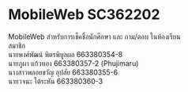 # MobileWeb SC362202 
MobileWeb สำหรับการเช็คชื่อนักศึกษา และ ถาม/ตอบ ในห้องเรียน
<br>สมาชิก<br>
นายพงศ์พัฒน์ พิตรพิบูลผล 663380354-8<br>
นายภูผา แก้วทอง 663380357-2 (Phujimaru)<br>
นางสาวพลอยขวัญ อุปสัย 663380355-6<br>
นายวจนะ 	ใต้ระหัน  663380360-3<br>
